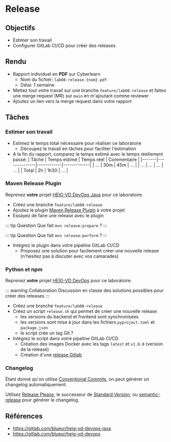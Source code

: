 # Release

## Objectifs

- Estimer son travail
- Configurer GitLab CI/CD pour créer des releases

## Rendu

- Rapport individuel en **PDF** sur Cyberlearn
  - Nom du fichier: `lab08-release-{nom}.pdf`
  - Délai: 1 semaine
- Mettez tout votre travail sur une branche `feature/lab08-release` et faites une merge request (MR) sur `main` en m'ajoutant comme reviewer
- Ajoutez un lien vers la merge request dans votre rapport

## Tâches

### Estimer son travail

- Estimez le temps total nécessaire pour réaliser ce laboratoire
  - Découpez le travail en tâches pour faciliter l'estimation
- A la fin du rapport, comparez le temps estimé avec le temps réellement passé:
  | Tâche | Temps estimé | Temps réel | Commentaire |
  |-------|--------------|------------|-------------|
  | ... | 30m | 45m | ... |
  | ... | ... | ... | ... |
  | Total | 2h | 1h30 | ... |

### Maven Release Plugin

Reprenez **votre** projet [HEIG-VD DevOps Java](https://gitlab.com/blueur/heig-vd-devops-java) pour ce laboratoire.

- Créez une branche `feature/lab08-release`
- Ajoutez le plugin [Maven Release Plugin](https://maven.apache.org/maven-release/maven-release-plugin/) à votre projet
- Essayez de faire une release avec le plugin

::: tip Question
Que fait `mvn release:prepare` ?
:::

::: tip Question
Que fait `mvn release:perform` ?
:::

- Intégrez le plugin dans votre pipeline GitLab CI/CD
  - Proposez une solution pour facilement créer une nouvelle release (n'hésitez pas à discuter avec vos camarades)

### Python et npm

Reprenez **votre** projet [HEIG-VD DevOps](https://gitlab.com/blueur/heig-vd-devops) pour ce laboratoire.

::: warning Collaboration
Discussion en classe des solutions possibles pour créer des releases
:::

- Créez une branche `feature/lab08-release`
- Créez un script `release.sh` qui permet de créer une nouvelle release
  - les versions du backend et frontend sont synchronisées
  - les versions sont mise à jour dans les fichiers `pyproject.toml` et `package.json`
  - le script crée un tag Git ?
- Intégrez le script dans votre pipeline GitLab CI/CD
  - Création des images Docker avec les tags `latest` et `v1.0.0` (version de la release)
  - Création d'une [release Gitlab](https://docs.gitlab.com/ee/user/project/releases/)

### Changelog

Étant donné qu'on utilise [Conventional Commits](https://www.conventionalcommits.org/en/v1.0.0/), on peut générer un changelog automatiquement.

Utilisez [Release Please](https://github.com/googleapis/release-please), le successeur de [Standard Version](https://github.com/conventional-changelog/standard-version), ou [semantic-release](https://semantic-release.gitbook.io/semantic-release/) pour générer le changelog.

## Références

- https://gitlab.com/blueur/heig-vd-devops-java
- https://gitlab.com/blueur/heig-vd-devops
